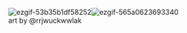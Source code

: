 ![ezgif-53b35b1df58252](https://github.com/user-attachments/assets/66beef1f-5b5e-4b6e-b2ec-4b89ac44807c)![ezgif-565a0623693340](https://github.com/user-attachments/assets/acece894-cb2c-45da-81b4-36b94e5b5d32)  
art by @rrjwuckwwlak
